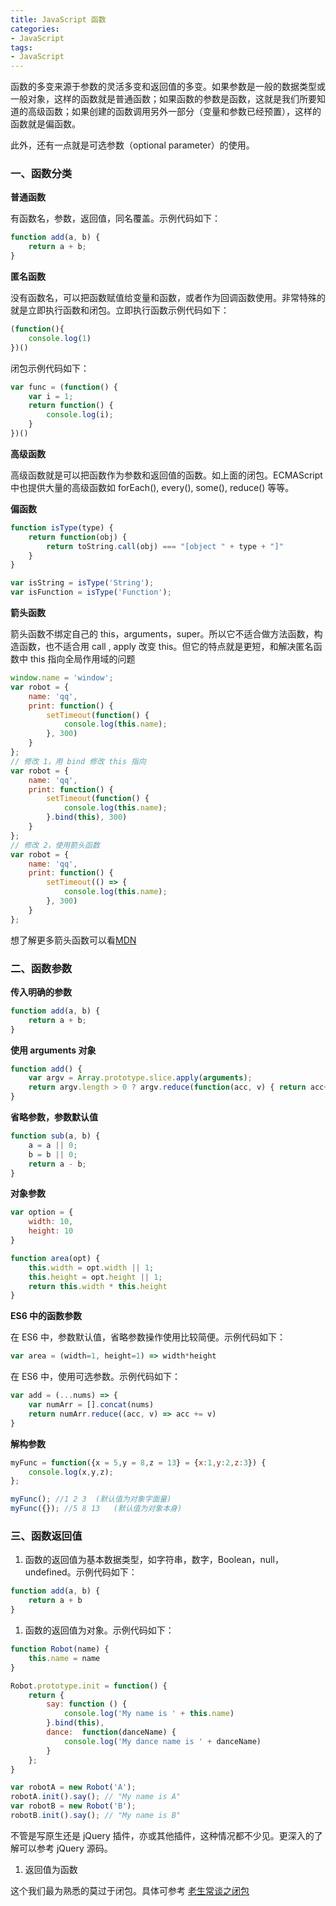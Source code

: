 ```yaml
---
title: JavaScript 函数
categories: 
- JavaScript
tags:
- JavaScript
---
```


函数的多变来源于参数的灵活多变和返回值的多变。如果参数是一般的数据类型或一般对象，这样的函数就是普通函数；如果函数的参数是函数，这就是我们所要知道的高级函数；如果创建的函数调用另外一部分（变量和参数已经预置），这样的函数就是偏函数。<!--more-->

此外，还有一点就是可选参数（optional parameter）的使用。

### 一、函数分类

**普通函数**

有函数名，参数，返回值，同名覆盖。示例代码如下：

```js
function add(a, b) {
    return a + b;
}
```

**匿名函数**

没有函数名，可以把函数赋值给变量和函数，或者作为回调函数使用。非常特殊的就是立即执行函数和闭包。立即执行函数示例代码如下：

```js
(function(){
    console.log(1)
})()
```

闭包示例代码如下：

```js
var func = (function() {
    var i = 1;
    return function() {
        console.log(i);
    }
})()
```

**高级函数**

高级函数就是可以把函数作为参数和返回值的函数。如上面的闭包。ECMAScript 中也提供大量的高级函数如 forEach(), every(), some(), reduce() 等等。

**偏函数**

```js
function isType(type) {
    return function(obj) {
        return toString.call(obj) === "[object " + type + "]"
    }
}

var isString = isType('String');
var isFunction = isType('Function');
```

**箭头函数**

箭头函数不绑定自己的 this，arguments，super。所以它不适合做方法函数，构造函数，也不适合用 call , apply 改变 this。但它的特点就是更短，和解决匿名函数中 this 指向全局作用域的问题

```js
window.name = 'window';
var robot = {
    name: 'qq',
    print: function() {
        setTimeout(function() {
            console.log(this.name);
        }, 300)
    } 
};
// 修改 1，用 bind 修改 this 指向
var robot = {
    name: 'qq',
    print: function() {
        setTimeout(function() {
            console.log(this.name);
        }.bind(this), 300)
    } 
};
// 修改 2，使用箭头函数
var robot = {
    name: 'qq',
    print: function() {
        setTimeout(() => {
            console.log(this.name);
        }, 300)
    } 
};
```

想了解更多箭头函数可以看[MDN](https://link.juejin.cn?target=https%3A%2F%2Fdeveloper.mozilla.org%2Fzh-CN%2Fdocs%2FWeb%2FJavaScript%2FReference%2FFunctions%2FArrow_functions)

### 二、函数参数

**传入明确的参数**

```js
function add(a, b) {
    return a + b;
}
```

**使用 arguments 对象**

```js
function add() {
    var argv = Array.prototype.slice.apply(arguments);
    return argv.length > 0 ? argv.reduce(function(acc, v) { return acc+=v}): '';
}
```

**省略参数，参数默认值**

```js
function sub(a, b) {
    a = a || 0;
    b = b || 0;
    return a - b;
}
```

**对象参数**

```js
var option = {
    width: 10,
    height: 10
}

function area(opt) {
    this.width = opt.width || 1;
    this.height = opt.height || 1;
    return this.width * this.height
}
```

**ES6 中的函数参数**

在 ES6 中，参数默认值，省略参数操作使用比较简便。示例代码如下：

```js
var area = (width=1, height=1) => width*height
```

在 ES6 中，使用可选参数。示例代码如下：

```js
var add = (...nums) => {
    var numArr = [].concat(nums)
    return numArr.reduce((acc, v) => acc += v)
}
```

**解构参数**

```js
myFunc = function({x = 5,y = 8,z = 13} = {x:1,y:2,z:3}) {
    console.log(x,y,z);
};

myFunc(); //1 2 3  (默认值为对象字面量)
myFunc({}); //5 8 13   (默认值为对象本身)
```

### 三、函数返回值

1. 函数的返回值为基本数据类型，如字符串，数字，Boolean，null，undefined。示例代码如下：

```js
function add(a, b) {
    return a + b
}
```

1. 函数的返回值为对象。示例代码如下：

```js
function Robot(name) {
    this.name = name
}

Robot.prototype.init = function() {
    return {
        say: function () {
            console.log('My name is ' + this.name)
        }.bind(this),
        dance:  function(danceName) {
            console.log('My dance name is ' + danceName)
        }
    };
}

var robotA = new Robot('A');
robotA.init().say(); // "My name is A"
var robotB = new Robot('B');
robotB.init().say(); // "My name is B"
```

不管是写原生还是 jQuery 插件，亦或其他插件，这种情况都不少见。更深入的了解可以参考 jQuery 源码。

1. 返回值为函数

这个我们最为熟悉的莫过于闭包。具体可参考 [老生常谈之闭包](https://link.juejin.cn?target=https%3A%2F%2Fgithub.com%2Flvzhenbang%2Farticle%2Fblob%2Fmaster%2Fjs%2Fclosure.md)

